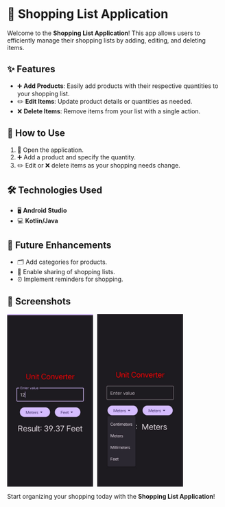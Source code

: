 # 🛒 Shopping List Application  

Welcome to the **Shopping List Application**! This app allows users to efficiently manage their shopping lists by adding, editing, and deleting items.  

## ✨ Features  
- ➕ **Add Products**: Easily add products with their respective quantities to your shopping list.  
- ✏️ **Edit Items**: Update product details or quantities as needed.  
- ❌ **Delete Items**: Remove items from your list with a single action.  

## 📖 How to Use  
1. 📱 Open the application.  
2. ➕ Add a product and specify the quantity.  
3. ✏️ Edit or ❌ delete items as your shopping needs change.  

## 🛠️ Technologies Used  
- 🖥️ **Android Studio**  
- 💻 **Kotlin/Java**  

## 🚀 Future Enhancements  
- 🗂️ Add categories for products.  
- 🤝 Enable sharing of shopping lists.  
- ⏰ Implement reminders for shopping.  

## 📸 Screenshots  
<div style="display: flex; gap: 10px;">
  <img src="https://github.com/Vivek-736/UnitConverter/blob/0f9c709fd4ae7a5822c329233ff8d3cd3bdab87d/screenshot2.jpg" alt="Screenshot 1" width="200"/>
  <img src="https://github.com/Vivek-736/UnitConverter/blob/0f9c709fd4ae7a5822c329233ff8d3cd3bdab87d/screenshot1.jpg" alt="Screenshot 2" width="200"/>
</div>

Start organizing your shopping today with the **Shopping List Application**!  
